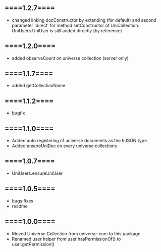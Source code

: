 
====1.2.7====
-------------
- changed linking docConstructor by extending (for default) 
and second parameter 'direct' for method setConstructor of UniCollection.
UniUsers.UniUser is still added directly (by reference)

====1.2.0====
-------------
- added observeCount on universe collection (server only)

====1.1.7====
-------------
- added getCollectionName

====1.1.2====
-------------
- bugfix

====1.1.0====
-------------
- Added auto registering of universe documents as the EJSON type
- Added ensureUniDoc on every universe collections

====1.0.7====
-------------
- UniUsers.ensureUniUser

====1.0.5====
-------------
- bugs fixes
- readme

====1.0.0====
-------------
- Moved Universe Collection from universe-core to this package
- Renamed user helper from user.hasPermissionOf<PermissionName>() to user.getPermission<PermissionName>()